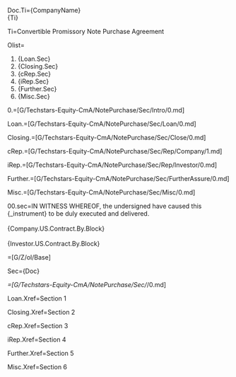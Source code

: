 Doc.Ti={CompanyName}<br>{Ti}

Ti=Convertible Promissory Note Purchase Agreement

Olist=<ol><li>{Loan.Sec}<li>{Closing.Sec}<li>{cRep.Sec}<li>{iRep.Sec}<li>{Further.Sec}<li>{Misc.Sec}</ol>

0.=[G/Techstars-Equity-CmA/NotePurchase/Sec/Intro/0.md]

Loan.=[G/Techstars-Equity-CmA/NotePurchase/Sec/Loan/0.md]

Closing.=[G/Techstars-Equity-CmA/NotePurchase/Sec/Close/0.md]

cRep.=[G/Techstars-Equity-CmA/NotePurchase/Sec/Rep/Company/1.md]

iRep.=[G/Techstars-Equity-CmA/NotePurchase/Sec/Rep/Investor/0.md]

Further.=[G/Techstars-Equity-CmA/NotePurchase/Sec/FurtherAssure/0.md]

Misc.=[G/Techstars-Equity-CmA/NotePurchase/Sec/Misc/0.md]

00.sec=IN WITNESS WHEREOF, the undersigned have caused this {_instrument} to be duly executed and delivered.<br><br>{Company.US.Contract.By.Block}<br><br>{Investor.US.Contract.By.Block}

=[G/Z/ol/Base]

Sec={Doc}

_=[G/Techstars-Equity-CmA/NotePurchase/Sec/_/0.md]

Loan.Xref=Section 1
 
Closing.Xref=Section 2

cRep.Xref=Section 3

iRep.Xref=Section 4

Further.Xref=Section 5

Misc.Xref=Section 6